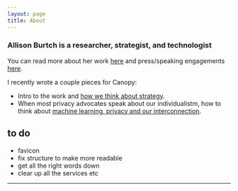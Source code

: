 ```yaml
---
layout: page
title: About
---
```


### Allison Burtch is a researcher, strategist, and technologist 


You can read more about her work [here](https://allisonburtch.github.io/) and press/speaking engagements [here](https://allisonburtch.github.io/press.html). 



 I recently wrote a couple pieces for Canopy: 
 - Intro to the work and [how we think about strategy](https://canopy.cr/post/how-we-think-about-strategy-at-canopy). 
 - When most privacy advocates speak about our individualistm, how to think about [machine learning, privacy and our interconnection](https://canopy.cr/post/why-is-big-tech-pivoting-on-privacy).



















## to do
 - favicon
 - fix structure to make more readable
 - get all the right words down
 - clear up all the services etc
 








***